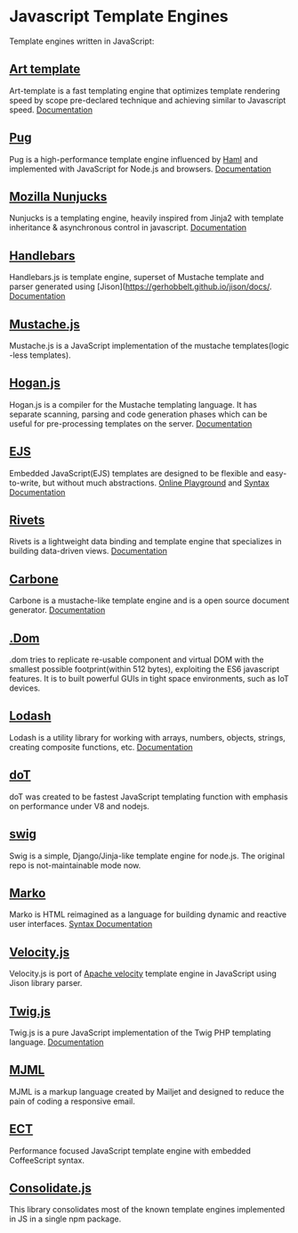 # Javascript Template Engines
Template engines written in JavaScript:

## [Art template](https://github.com/aui/art-template)
Art-template is a fast templating engine that optimizes template rendering speed by scope pre-declared technique and achieving similar to Javascript speed. [Documentation](https://aui.github.io/art-template/docs/)

## [Pug](https://github.com/pugjs/pug)
Pug is a high-performance template engine influenced by [Haml](https://haml.info/) and implemented with JavaScript for Node.js and browsers. [Documentation](https://pugjs.org/api/getting-started.html)

## [Mozilla Nunjucks](https://github.com/mozilla/nunjucks)
Nunjucks is a templating engine, heavily inspired from Jinja2 with template inheritance & asynchronous control in javascript. [Documentation](https://mozilla.github.io/nunjucks/templating.html)

## [Handlebars](https://github.com/handlebars-lang/handlebars.js)
Handlebars.js is template engine, superset of Mustache template and parser generated using [Jison](https://gerhobbelt.github.io/jison/docs/. [Documentation](https://handlebarsjs.com/guide/)

## [Mustache.js](https://github.com/janl/mustache.js)
Mustache.js is a JavaScript implementation of the mustache templates(logic -less templates).

## [Hogan.js](https://github.com/twitter/hogan.js)
Hogan.js is a compiler for the Mustache templating language. It has separate scanning, parsing and code generation phases which can be useful for pre-processing templates on the server. [Documentation](http://twitter.github.io/hogan.js/)

## [EJS](https://github.com/mde/ejs)
Embedded JavaScript(EJS) templates are designed to be flexible and easy-to-write, but without much abstractions. [Online Playground](https://ionicabizau.github.io/ejs-playground/) and [Syntax Documentation](https://github.com/mde/ejs/blob/main/docs/syntax.md)

## [Rivets](https://github.com/mikeric/rivets)
Rivets is a lightweight data binding and template engine that specializes in building data-driven views. [Documentation](http://rivetsjs.com/docs/guide/)

## [Carbone](https://github.com/carboneio/carbone)
Carbone is a mustache-like template engine and is a open source document generator. [Documentation](https://carbone.io/documentation.html)

## [.Dom](https://github.com/wavesoft/dot-dom)
.dom tries to replicate re-usable component and virtual DOM with the smallest possible footprint(within 512 bytes), exploiting the ES6 javascript features. It is to built powerful GUIs in tight space environments, such as IoT devices.

## [Lodash](https://github.com/lodash/lodash)
Lodash is a utility library for working with arrays, numbers, objects, strings, creating composite functions, etc. [Documentation](https://lodash.com/)

## [doT](https://github.com/olado/doT)
doT was created to be fastest JavaScript templating function with emphasis on performance under V8 and nodejs.

## [swig](https://github.com/paularmstrong/swig/)
Swig is a simple, Django/Jinja-like template engine for node.js. The original repo is not-maintainable mode now.

## [Marko](https://github.com/marko-js/marko)
Marko is HTML reimagined as a language for building dynamic and reactive user interfaces. [Syntax Documentation](https://markojs.com/docs/syntax/)

## [Velocity.js](https://github.com/shepherdwind/velocity.js)
Velocity.js is port of [Apache velocity](https://github.com/apache/velocity-engine) template engine in JavaScript using Jison library parser.

## [Twig.js](https://github.com/twigjs/twig.js)
Twig.js is a pure JavaScript implementation of the Twig PHP templating language. [Documentation](https://github.com/twigjs/twig.js/wiki/Implementation-Notes)

## [MJML](https://github.com/mjmlio/mjml)
MJML is a markup language created by Mailjet and designed to reduce the pain of coding a responsive email.

## [ECT](https://github.com/baryshev/ect)
Performance focused JavaScript template engine with embedded CoffeeScript syntax.

## [Consolidate.js](https://github.com/tj/consolidate.js)
This library consolidates most of the known template engines implemented in JS in a single npm package.